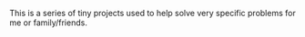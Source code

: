 This is a series of tiny projects used to help solve very specific
problems for me or family/friends. 
